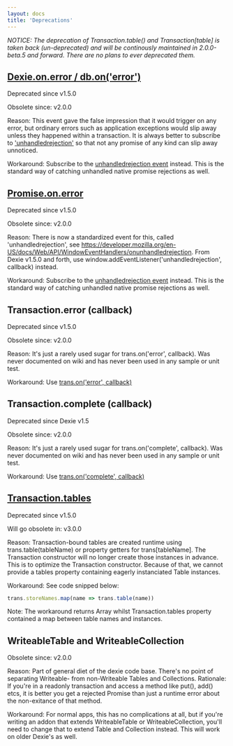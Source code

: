 ```yaml
---
layout: docs
title: 'Deprecations'
---
```

*NOTICE: The deprecation of Transaction.table() and Transaction[table] is taken back (un-deprecated) and will be continously maintained in 2.0.0-beta.5 and forward. There are no plans to ever deprecated them.*

## [Dexie.on.error / db.on('error')](Dexie.on.error)
Deprecated since v1.5.0

Obsolete since: v2.0.0

Reason: This event gave the false impression that it would trigger on any error, but ordinary errors such as application exceptions would slip away unless they happened within a transaction. It is always better to subscribe to ['unhandledrejection'](unhandledrejection-event) so that not any promise of any kind can slip away unnoticed.

Workaround: Subscribe to the [unhandledrejection event](unhandledrejection-event) instead. This is the standard way of catching unhandled native promise rejections as well.

## [Promise.on.error](Promise.on.error)
Deprecated since v1.5.0

Obsolete since: v2.0.0

Reason: There is now a standardized event for this, called 'unhandledrejection', see https://developer.mozilla.org/en-US/docs/Web/API/WindowEventHandlers/onunhandledrejection. From Dexie v1.5.0 and forth, use window.addEventListener('unhandledrejection', callback) instead.

Workaround: Subscribe to the [unhandledrejection event](unhandledrejection-event) instead. This is the standard way of catching unhandled native promise rejections as well.

## Transaction.error (callback)
Deprecated since v1.5.0

Obsolete since: v2.0.0

Reason: It's just a rarely used sugar for trans.on('error', callback). Was never documented on wiki and has never been used in any sample or unit test.

Workaround: Use [trans.on('error', callback)](Transaction.on.error)

## Transaction.complete (callback)
Deprecated since Dexie v1.5

Obsolete since: v2.0.0

Reason: It's just a rarely used sugar for trans.on('complete', callback). Was never documented on wiki and has never been used in any sample or unit test.

Workaround: Use [trans.on('complete', callback)](Transaction.on.complete)

## [Transaction.tables](https://github.com/dfahlander/Dexie.js/wiki/Transaction#tables--object)
Deprecated since v1.5.0

Will go obsolete in: v3.0.0

Reason: Transaction-bound tables are created runtime using trans.table(tableName) or property getters for trans[tableName]. The Transaction constructor will no longer create those instances in advance. This is to optimize the Transaction constructor. Because of that, we cannot provide a tables property containing eagerly instanciated Table instances.

Workaround: See code snipped below:

```javascript
trans.storeNames.map(name => trans.table(name))
```

Note: The workaround returns Array<Table> whilst Transaction.tables property contained a map between
table names and instances.

## WriteableTable and WriteableCollection

Obsolete since: v2.0.0

Reason: Part of general diet of the dexie code base. There's no point of separating Writeable- from non-Writeable Tables and Collections. Rationale: If you're in a readonly transaction and access a method like put(), add() etcs, it is better you get a rejected Promise than just a runtime error about the non-exitance of that method.

Workaround: For normal apps, this has no complications at all, but if you're writing an addon that extends WriteableTable or WriteableCollection, you'll need to change that to extend Table and Collection instead. This will work on older Dexie's as well.
